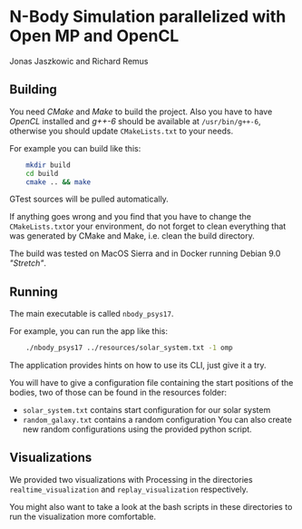 # N-Body Simulation parallelized with Open MP and OpenCL
Jonas Jaszkowic and Richard Remus

## Building
You need _CMake_ and _Make_ to build the project.
Also you have to have _OpenCL_ installed and _g++-6_ should be available at `/usr/bin/g++-6`, otherwise you should update `CMakeLists.txt` to your needs.
 
For example you can build like this:
```bash
    mkdir build
    cd build
    cmake .. && make
```

GTest sources will be pulled automatically.

If anything goes wrong and you find that you have to change the `CMakeLists.txt`or your environment, do not forget to clean everything that was generated by CMake and Make, i.e. clean the build directory.

The build was tested on MacOS Sierra and in Docker running Debian 9.0 _"Stretch"_. 

## Running
The main executable is called `nbody_psys17`.

For example, you can run the app like this:
```bash
    ./nbody_psys17 ../resources/solar_system.txt -1 omp
```

The application provides hints on how to use its CLI, just give it a try.
 
You will have to give a configuration file containing the start positions of the bodies, two of those can be found in the resources folder:
- `solar_system.txt` contains start configuration for our solar system
- `random_galaxy.txt` contains a random configuration
You can also create new random configurations using the provided python script.

## Visualizations

We provided two visualizations with Processing in the directories `realtime_visualization` and `replay_visualization` respectively. 

You might also want to take a look at the bash scripts in these directories to run the visualization more comfortable.